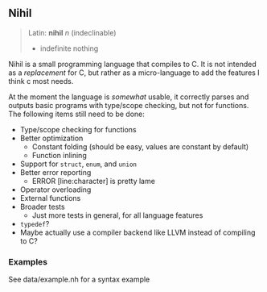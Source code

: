 Nihil
---

>Latin: **nihil** *n* (indeclinable)
>	* indefinite nothing 

Nihil is a small programming language that compiles to C. It is not intended as a *replacement* for C, but rather as a micro-language to add the features I think c most needs.

At the moment the language is *somewhat* usable, it correctly parses and outputs basic programs with type/scope checking, but not for functions. The following items still need to be done:

* Type/scope checking for functions
* Better optimization
  * Constant folding (should be easy, values are constant by default)
  * Function inlining
* Support for `struct`, `enum`, and `union`
* Better error reporting
  * ERROR [line:character] is pretty lame
* Operator overloading
* External functions
* Broader tests
  * Just more tests in general, for all language features
* `typedef`?
* Maybe actually use a compiler backend like LLVM instead of compiling to C?

### Examples

See data/example.nh for a syntax example